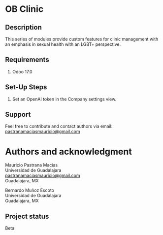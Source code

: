 OB Clinic
==========================

## Description
This series of modules provide custom features for clinic management with an emphasis in sexual health with an LGBT+ perspective.

## Requirements
1. Odoo 17.0

## Set-Up Steps
1. Set an OpenAI token in the Company settings view.

## Support
Feel free to contribute and contact authors via email:<br>pastranamaciasmauricio@gmail.com

# Authors and acknowledgment
Mauricio Pastrana Macias<br>Universidad de Guadalajara<br>pastranamaciasmauricio@gmail.com<br>Guadalajara, MX<br>

Bernardo Muñoz Escoto<br>Universidad de Guadalajara<br>Guadalajara, MX

## Project status
Beta
